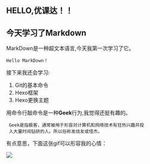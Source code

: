 ## HELLO,优课达！！
## 今天学习了Markdown  
 MarkDown是一种超文本语言,今天我第一次学习了它。
 
    Hello MarkDown！  
 
 接下来我还会学习:  
 1. Git的基本命令
 1. Hexo框架
 1. Hexo更换主题  

 用命令行敲命令是一种**Geek**行为,我觉得还挺有趣的。 
 
     Geek是指极客，通常被用于形容对计算机和网络技术有狂热兴趣并投  
     入大量时间钻研的人。所以俗称发烧友或怪杰。  
    
有点意思，下面这张gif可以形容我的心情：

![ ](https://qgt-style.oss-cn-hangzhou.aliyuncs.com/newcoursep4/g1/g1-2-2/tenor.gif)     

